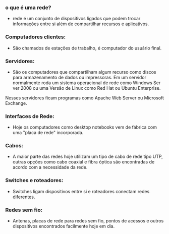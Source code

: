 
###  **o que é uma rede?**

- rede é um conjunto de dispositivos ligados que podem trocar informações entre si além de compartilhar recursos e aplicativos.


### **Computadores clientes**:
- São chamados de estações de trabalho, é computador do usuário final.

### **Servidores**:
- São os computadores que compartilham algum recurso como discos para armazenamento de dados ou impressoras. Em um servidor normalmente roda um sistema operacional de rede como Windows Ser ver 2008 ou uma Versão de Linux como Red Hat ou Ubuntu Enterprise.

Nesses servidores ficam programas como Apache Web Server ou Microsoft Exchange.

### **Interfaces de Rede**: 
- Hoje os computadores como desktop notebooks vem de fábrica com uma "placa de rede" incorporada.

### **Cabos**:
 - A maior parte das redes hoje utilizam um tipo de cabo de rede tipo UTP, outras opções como cabo coaxial e fibra óptica são encontradas de acordo com a necessidade da rede.

###  **Switches e roteadores:** 
- Switches ligam dispositivos entre si e roteadores conectam redes diferentes.

###  **Redes sem fio:**
- Antenas, placas de rede para redes sem fio, pontos de acessos e outros dispositivos encontrados facilmente hoje em dia.

